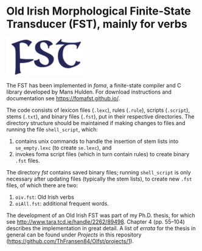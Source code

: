 Old Irish Morphological Finite-State Transducer (FST), mainly for verbs
====

<img src="https://raw.githubusercontent.com/ThFransen84/OIfst/master/logo.png" alt="FST logo" width="200" height="100">

The FST has been implemented in *foma*, a finite-state compiler and C library developed by Mans Hulden. For download instructions and documentation see https://fomafst.github.io/.

The code consists of lexicon files (`.lexc`), rules (`.rule`), scripts (`.script`), stems (`.txt`), and binary files (`.fst`), put in their respective directories. The directory structure should be maintained if making changes to files and running the file `shell_script`, which:
1. contains unix commands to handle the insertion of stem lists into `se_empty.lexc` (to create `se.lexc`), and 
2. invokes foma script files (which in turn contain rules) to create binary `.fst` files. 

The directory *fst* contains saved binary files; running `shell_script` is only necessary after updating files (typically the stem lists), to create new `.fst` files, of which there are two:
1. `oiv.fst`: Old Irish verbs
2. `oiAll.fst`: additional frequent words.

The development of an Old Irish FST was part of my Ph.D. thesis, for which see http://www.tara.tcd.ie/handle/2262/89498. Chapter 4 (pp. 55–104) describes the implementation in great detail. A list of *errata* for the thesis in general can be found under *Projects* in this repository (https://github.com/ThFransen84/OIfst/projects/1).
